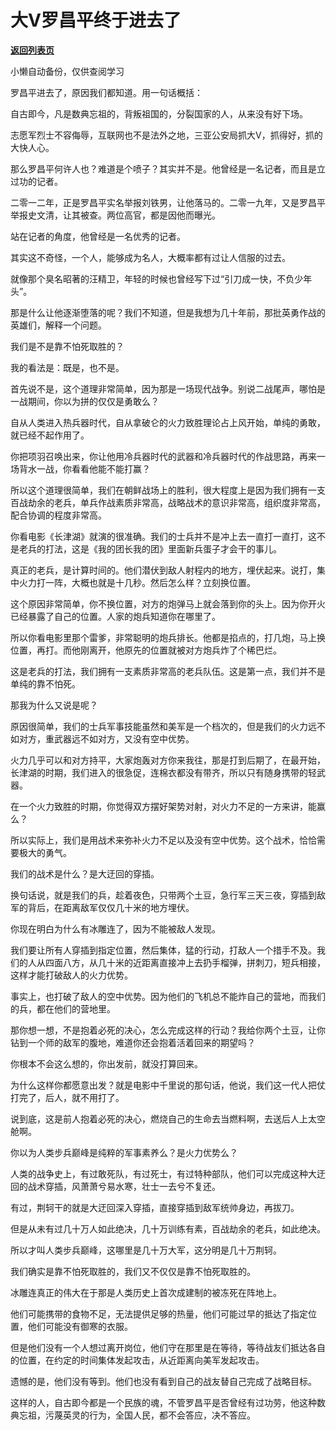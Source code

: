 # 大V罗昌平终于进去了

[**返回列表页**](/gzh/记忆承载3)

小懒自动备份，仅供查阅学习

罗昌平进去了，原因我们都知道。用一句话概括：  

  

自古即今，凡是数典忘祖的，背叛祖国的，分裂国家的人，从来没有好下场。

  

志愿军烈士不容侮辱，互联网也不是法外之地，三亚公安局抓大V，抓得好，抓的大快人心。  

  

那么罗昌平何许人也？难道是个喷子？其实并不是。他曾经是一名记者，而且是立过功的记者。

  

二零一二年，正是罗昌平实名举报刘铁男，让他落马的。二零一九年，又是罗昌平举报史文清，让其被查。两位高官，都是因他而曝光。  

  

站在记者的角度，他曾经是一名优秀的记者。

  

其实这不奇怪，一个人，能够成为名人，大概率都有过让人信服的过去。

  

就像那个臭名昭著的汪精卫，年轻的时候也曾经写下过“引刀成一快，不负少年头”。

  

那是什么让他逐渐堕落的呢？我们不知道，但是我想为几十年前，那批英勇作战的英雄们，解释一个问题。  

  

我们是不是靠不怕死取胜的？

  

我的看法是：既是，也不是。

  

首先说不是，这个道理非常简单，因为那是一场现代战争。别说二战尾声，哪怕是一战期间，你以为拼的仅仅是勇敢么？

  

自从人类进入热兵器时代，自从拿破仑的火力致胜理论占上风开始，单纯的勇敢，就已经不起作用了。

  

你把项羽召唤出来，你让他用冷兵器时代的武器和冷兵器时代的作战思路，再来一场背水一战，你看看他能不能打赢？  

  

所以这个道理很简单，我们在朝鲜战场上的胜利，很大程度上是因为我们拥有一支百战劫余的老兵，单兵作战素质非常高，战略战术的意识非常高，组织度非常高，配合协调的程度非常高。  

  

你看电影《长津湖》就演的很准确。我们的士兵并不是冲上去一直打一直打，这不是老兵的打法，这是《我的团长我的团》里面新兵蛋子才会干的事儿。

  

真正的老兵，是计算时间的。他们潜伏到敌人射程内的地方，埋伏起来。说打，集中火力打一阵，大概也就是十几秒。然后怎么样？立刻换位置。

  

这个原因非常简单，你不换位置，对方的炮弹马上就会落到你的头上。因为你开火已经暴露了自己的位置。人家的炮兵知道你在哪里了。

  

所以你看电影里那个雷爹，非常聪明的炮兵排长。他都是掐点的，打几炮，马上换位置，再打。而他刚离开，他原先的位置就被对方炮兵炸了个稀巴烂。

  

这是老兵的打法，我们拥有一支素质非常高的老兵队伍。这是第一点，我们并不是单纯的靠不怕死。  

  

那我为什么又说是呢？  

  

原因很简单，我们的士兵军事技能虽然和美军是一个档次的，但是我们的火力远不如对方，重武器远不如对方，又没有空中优势。

  

火力几乎可以和对方持平，大家炮轰对方你来我往，那是打到后期了，在最开始，长津湖的时期，我们进入的很急促，连棉衣都没有带齐，所以只有随身携带的轻武器。  

  

在一个火力致胜的时期，你觉得双方摆好架势对射，对火力不足的一方来讲，能赢么？  

  

所以实际上，我们是用战术来弥补火力不足以及没有空中优势。这个战术，恰恰需要极大的勇气。  

  

我们的战术是什么？是大迂回的穿插。

  

换句话说，就是我们的兵，趁着夜色，只带两个土豆，急行军三天三夜，穿插到敌军的背后，在距离敌军仅仅几十米的地方埋伏。

  

你现在明白为什么有冰雕连了，因为不能被敌人发现。  

  

我们要让所有人穿插到指定位置，然后集体，猛的行动，打敌人一个措手不及。我们的人从四面八方，从几十米的近距离直接冲上去扔手榴弹，拼刺刀，短兵相接，这样才能打破敌人的火力优势。

  

事实上，也打破了敌人的空中优势。因为他们的飞机总不能炸自己的营地，而我们的兵，都在他们的营地里。

  

那你想一想，不是抱着必死的决心，怎么完成这样的行动？我给你两个土豆，让你钻到一个师的敌军的腹地，难道你还会抱着活着回来的期望吗？  

  

你根本不会这么想的，你出发前，就没打算回来。  

  

为什么这样你都愿意出发？就是电影中千里说的那句话，他说，我们这一代人把仗打完了，后人，就不用打了。  

  

说到底，这是前人抱着必死的决心，燃烧自己的生命去当燃料啊，去送后人上太空舱啊。  

  

你以为人类步兵巅峰是纯粹的军事素养么？是火力优势么？  

  

人类的战争史上，有过敢死队，有过死士，有过特种部队，他们可以完成这种大迂回的战术穿插，风萧萧兮易水寒，壮士一去兮不复还。  

  

有过，荆轲干的就是大迂回深入穿插，直接穿插到敌军统帅身边，再拔刀。

  

但是从未有过几十万人如此绝决，几十万训练有素，百战劫余的老兵，如此绝决。

  

所以才叫人类步兵巅峰，这哪里是几十万大军，这分明是几十万荆轲。

  

我们确实是靠不怕死取胜的，我们又不仅仅是靠不怕死取胜的。  

  

冰雕连真正的伟大在于那是人类历史上首次成建制的被冻死在阵地上。  

  

他们可能携带的食物不足，无法提供足够的热量，他们可能过早的抵达了指定位置，他们可能没有御寒的衣服。  

  

但是他们没有一个人想过离开岗位，他们守在那里是在等待，等待战友们抵达各自的位置，在约定的时间集体发起攻击，从近距离向美军发起攻击。

  

遗憾的是，他们没有等到。他们也没有看到自己的战友替自己完成了战略目标。

  

这样的人，自古即今都是一个民族的魂，不管罗昌平是否曾经有过功劳，他这种数典忘祖，污蔑英灵的行为，全国人民，都不会答应，决不答应。

